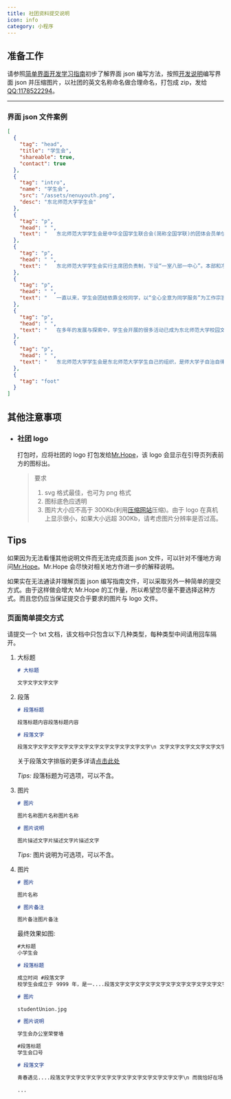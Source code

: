 ```yaml
---
title: 社团资料提交说明
icon: info
category: 小程序
---
```


## 准备工作

请参照[简单界面开发学习指南](simpleDebug.md)初步了解界面 json 编写方法，按照[开发说明](frameDescription.md)编写界面 json 并压缩图片，以社团的英文名称命名做合理命名，打包成 zip，发给[QQ:1178522294](https://wpa.qq.com/msgrd?v=3&uin=1178522294&site=qq)。

---

### 界面 json 文件案例

```json
[
  {
    "tag": "head",
    "title": "学生会",
    "shareable": true,
    "contact": true
  },
  {
    "tag": "intro",
    "name": "学生会",
    "src": "/assets/nenuyouth.png",
    "desc": "东北师范大学学生会"
  },
  {
    "tag": "p",
    "head": " ",
    "text": "   东北师范大学学生会是中华全国学生联合会(简称全国学联)的团体会员单位，是吉林省学生联合会主席单位，是学校党委领导、校团委具体指导，自主开展工作的学生群众性组织，是同学与学校之间的联系纽带。"
  },
  {
    "tag": "p",
    "head": " ",
    "text": "   东北师范大学学生会实行主席团负责制，下设“一室八部一中心”。本部和净月两校区各设校区学生会，由主席(副主席)、办公室、学研部、宣传部、生活部、权益部、文艺部、体育部、民族部、女生部、大学生新媒体中心组成。各学院(部)学生会是东北师范大学学生会在各学院的直属学生组织，他们在同级党委领导、团委指导下开展工作，接受校学生会的领导和指导，并协助校学生会开展工作。"
  },
  {
    "tag": "p",
    "head": " ",
    "text": "   一直以来，学生会团结依靠全校同学，以“全心全意为同学服务”为工作宗旨，以“人格的魅力，学习的楷模，工作的典范”为培养目标，以“引导、组织、维护、服务”为主要工作职能，努力营造良好校园文化氛围，着力打造精品校园文化活动，切实维护学生基本利益，服务学生合理需求，获得了全校师生的一致认可和广泛支持。"
  },
  {
    "tag": "p",
    "head": " ",
    "text": "   在多年的发展与探索中，学生会开展的很多活动已成为东北师范大学校园文化建设中的品牌项目: 已成功举办二十四届的“大学生教师技能大赛”是最受同学们关注和欢迎的比赛，夯实教师基本功，提高职业素养，充分体现了东北师范大学“为基础教育服务”的办学宗旨；权益部、生活部下设学生学风自我建设委员会、读书文化建设委员会、寝室文化建设委员会、就餐文化建设委员会四大委员会，针对学校读书文化、就餐文化、寝室文化、学风建设等方面进行广泛调研，关注同学们学习、生活中遇到的困难，及时为学生和学校搭建沟通平台；“大学生优秀传统文化素养培育工程”系列教育活动，针对学生思想文化道德建设，开展丰富有趣、贴近生活的课程与活动；“学士杯”足球赛、“精英杯”篮球赛等活动的开展，提高了学生的身体素质，丰富了课余生活，有效促进了各学院同学之间的交流；“激情年华”大学生风采展示系列活动、“炫亮东师”原创艺术比赛等格调高雅、体系健全的文艺活动，提高了学生的鉴赏能力和审美情趣；一年一度的“女生文化节”和“民族文化节”更成为了一道道青春靓丽的风景；大学生新媒体中心管理运营的“东师青年”微信平台已成为我校规模最大、用户活跃度最高的网络互动平台，在全国高校微信影响力排行榜中，多次排名第一，引领了学生主流价值观，弘扬了青春正能量。"
  },
  {
    "tag": "p",
    "head": " ",
    "text": "   东北师范大学学生会是东北师范大学学生自己的组织，是师大学子自治自律、服务同学的园地，更是我们大家心灵的归属和共同的家园。我们为年轻和梦想搭建一个绚亮的舞台，我们期待，能有越来越多的同学可以在这个舞台上翩然起舞！"
  },
  {
    "tag": "foot"
  }
]
```

## 其他注意事项

- ### 社团 logo

  打包时，应将社团的 logo 打包发给[Mr.Hope](https://wpa.qq.com/msgrd?v=3&uin=1178522294&site=qq)，该 logo 会显示在引导页列表前方的图标出。

  > 要求
  >
  > 1. svg 格式最佳，也可为 png 格式
  > 2. 图标底色应透明
  > 3. 图片大小应不高于 300Kb(利用[压缩网站](https://tinypng.com)压缩)。由于 logo 在真机上显示很小，如果大小远超 300Kb，请考虑图片分辨率是否过高。

## Tips

如果因为无法看懂其他说明文件而无法完成页面 json 文件，可以针对不懂地方询问[Mr.Hope](https://wpa.qq.com/msgrd?v=3&uin=1178522294&site=qq)。Mr.Hope 会尽快对相关地方作进一步的解释说明。

如果实在无法通读并理解页面 json 编写指南文件，可以采取另外一种简单的提交方式。由于这样做会增大 Mr.Hope 的工作量，所以希望您尽量不要选择这种方式。而且您仍应当保证提交合乎要求的图片与 logo 文件。

### 页面简单提交方式

请提交一个 txt 文档，该文档中只包含以下几种类型，每种类型中间请用回车隔开。

1. 大标题

   ```markdown
   # 大标题

   文字文字文字文字
   ```

2. 段落

   ```markdown
   # 段落标题

   段落标题内容段落标题内容

   # 段落文字

   段落文字文字文字文字文字文字文字文字文字文字文字文字\n 文字文字文字文文字文字文字文字文字文字文字文字文字文字文字文字文字文字文字文字文字文字文字文字
   ```

   关于段落文字排版的更多详请[点击此处](frameDescription.md)

   _Tips:_ 段落标题为可选项，可以不含。

3. 图片

   ```markdown
   # 图片

   图片名称图片名称图片名称

   # 图片说明

   图片描述文字片描述文字片描述文字
   ```

   _Tips:_ 图片说明为可选项，可以不含。

4. 图片

   ```markdown
   # 图片

   图片名称

   # 图片备注

   图片备注图片备注
   ```

   最终效果如图:

   ```markdown
   #大标题
   小学生会

   # 段落标题

   成立时间 #段落文字
   校学生会成立于 9999 年，是一....段落文字文字文字文字文字文字文字文字文字文字文字文字\n 校学生会拥有悠久的历史....文字文文字文字文字文字文字文字文字文字文字文字文字文字文字文字文字文字文字文字文字文字

   # 图片

   studentUnion.jpg

   # 图片说明

   学生会办公室荣誉墙

   #段落标题
   学生会口号

   # 段落文字

   青春遇见....段落文字文字文字文字文字文字文字文字文字文字文字文字\n 而我恰好在场....文字文文字文字文字文字文字文字文字文字文字文字文字文字文字文字文字文字文字文字文字文字

   ...
   ```
